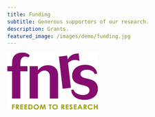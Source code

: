 ```yaml
---
title: Funding
subtitle: Generous supportors of our research.
description: Grants.
featured_image: /images/demo/funding.jpg
---
```


<div class="gallery" data-columns="3">  
    <a href="https://www.frs-fnrs.be/fr/"><img src="/images/funding/fnrs.png"></a>
</div>